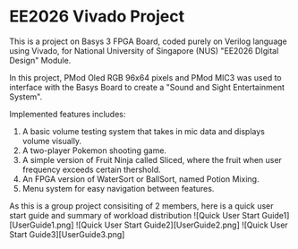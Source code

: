 # EE2026 Vivado Project
This is a project on Basys 3 FPGA Board, coded purely on Verilog language using Vivado, for National University of Singapore (NUS) "EE2026 DIgital Design" Module.

In this project, PMod Oled RGB 96x64 pixels and PMod MIC3 was used to interface with the Basys Board to create a "Sound and Sight Entertainment System".

Implemented features includes:
1. A basic volume testing system that takes in mic data and displays volume visually.
2. A two-player Pokemon shooting game.
3. A simple version of Fruit Ninja called Sliced, where the fruit when user frequency exceeds certain thershold.
4. An FPGA version of WaterSort or BallSort, named Potion Mixing.
5. Menu system for easy navigation between features.

As this is a group project consisiting of 2 members, here is a quick user start guide and summary of workload distribution
![Quick User Start Guide1][UserGuide1.png]
![Quick User Start Guide2][UserGuide2.png]
![Quick User Start Guide3][UserGuide3.png]
